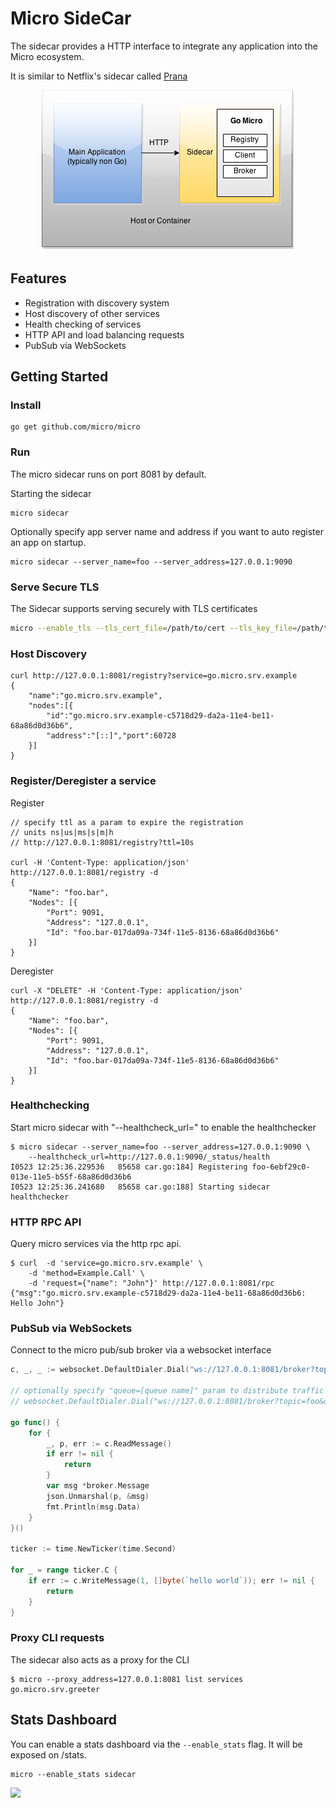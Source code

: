 # Micro SideCar

The sidecar provides a HTTP interface to integrate any application into the Micro ecosystem.

It is similar to Netflix's sidecar called [Prana](https://github.com/Netflix/Prana)

<p align="center">
  <img src="sidecar.png" />
</p>

## Features

- Registration with discovery system
- Host discovery of other services
- Health checking of services
- HTTP API and load balancing requests
- PubSub via WebSockets

## Getting Started

### Install

```shell
go get github.com/micro/micro
```

### Run

The micro sidecar runs on port 8081 by default.

Starting the sidecar 

```shell
micro sidecar
```

Optionally specify app server name and address if you want to auto register an app on startup.

```shell
micro sidecar --server_name=foo --server_address=127.0.0.1:9090
```

### Serve Secure TLS

The Sidecar supports serving securely with TLS certificates

```bash
micro --enable_tls --tls_cert_file=/path/to/cert --tls_key_file=/path/to/key sidecar
```

### Host Discovery

```shell
curl http://127.0.0.1:8081/registry?service=go.micro.srv.example
{
	"name":"go.micro.srv.example",
	"nodes":[{
		"id":"go.micro.srv.example-c5718d29-da2a-11e4-be11-68a86d0d36b6",
		"address":"[::]","port":60728
	}]
}
```

### Register/Deregister a service
Register
```shell
// specify ttl as a param to expire the registration
// units ns|us|ms|s|m|h
// http://127.0.0.1:8081/registry?ttl=10s

curl -H 'Content-Type: application/json' http://127.0.0.1:8081/registry -d 
{
	"Name": "foo.bar",
	"Nodes": [{
		"Port": 9091,
		"Address": "127.0.0.1",
		"Id": "foo.bar-017da09a-734f-11e5-8136-68a86d0d36b6"
	}]
}
```

Deregister
```shell
curl -X "DELETE" -H 'Content-Type: application/json' http://127.0.0.1:8081/registry -d 
{
	"Name": "foo.bar",
	"Nodes": [{
		"Port": 9091,
		"Address": "127.0.0.1",
		"Id": "foo.bar-017da09a-734f-11e5-8136-68a86d0d36b6"
	}]
}
```

### Healthchecking

Start micro sidecar with "--healthcheck_url=" to enable the healthchecker

```shell
$ micro sidecar --server_name=foo --server_address=127.0.0.1:9090 \
	--healthcheck_url=http://127.0.0.1:9090/_status/health
I0523 12:25:36.229536   85658 car.go:184] Registering foo-6ebf29c0-013e-11e5-b55f-68a86d0d36b6
I0523 12:25:36.241680   85658 car.go:188] Starting sidecar healthchecker
```

### HTTP RPC API

Query micro services via the http rpc api.

```shell
$ curl  -d 'service=go.micro.srv.example' \
	-d 'method=Example.Call' \
	-d 'request={"name": "John"}' http://127.0.0.1:8081/rpc
{"msg":"go.micro.srv.example-c5718d29-da2a-11e4-be11-68a86d0d36b6: Hello John"}
```

### PubSub via WebSockets

Connect to the micro pub/sub broker via a websocket interface

```go
c, _, _ := websocket.DefaultDialer.Dial("ws://127.0.0.1:8081/broker?topic=foo", make(http.Header))

// optionally specify "queue=[queue name]" param to distribute traffic amongst subscribers
// websocket.DefaultDialer.Dial("ws://127.0.0.1:8081/broker?topic=foo&queue=group-1", make(http.Header))

go func() {
	for {
		_, p, err := c.ReadMessage()
		if err != nil {
			return
		}
		var msg *broker.Message
		json.Unmarshal(p, &msg)
		fmt.Println(msg.Data)
	}
}()

ticker := time.NewTicker(time.Second)

for _ = range ticker.C {
	if err := c.WriteMessage(1, []byte(`hello world`)); err != nil {
		return
	}
}
```

### Proxy CLI requests

The sidecar also acts as a proxy for the CLI

```shell
$ micro --proxy_address=127.0.0.1:8081 list services
go.micro.srv.greeter
```

## Stats Dashboard

You can enable a stats dashboard via the `--enable_stats` flag. It will be exposed on /stats.

```shell
micro --enable_stats sidecar
```

<img src="https://github.com/micro/micro/blob/master/doc/stats.png">

